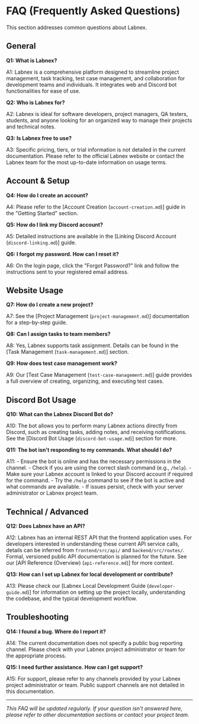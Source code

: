# FAQ (Frequently Asked Questions)

This section addresses common questions about Labnex.

## General

**Q1: What is Labnex?**

A1: Labnex is a comprehensive platform designed to streamline project management, task tracking, test case management, and collaboration for development teams and individuals. It integrates web and Discord bot functionalities for ease of use.

**Q2: Who is Labnex for?**

A2: Labnex is ideal for software developers, project managers, QA testers, students, and anyone looking for an organized way to manage their projects and technical notes.

**Q3: Is Labnex free to use?**

A3: Specific pricing, tiers, or trial information is not detailed in the current documentation. Please refer to the official Labnex website or contact the Labnex team for the most up-to-date information on usage terms.

## Account & Setup

**Q4: How do I create an account?**

A4: Please refer to the [Account Creation (`account-creation.md`)] guide in the "Getting Started" section.

**Q5: How do I link my Discord account?**

A5: Detailed instructions are available in the [Linking Discord Account (`discord-linking.md`)] guide.

**Q6: I forgot my password. How can I reset it?**

A6: On the login page, click the "Forgot Password?" link and follow the instructions sent to your registered email address.

## Website Usage

**Q7: How do I create a new project?**

A7: See the [Project Management (`project-management.md`)] documentation for a step-by-step guide.

**Q8: Can I assign tasks to team members?**

A8: Yes, Labnex supports task assignment. Details can be found in the [Task Management (`task-management.md`)] section.

**Q9: How does test case management work?**

A9: Our [Test Case Management (`test-case-management.md`)] guide provides a full overview of creating, organizing, and executing test cases.

## Discord Bot Usage

**Q10: What can the Labnex Discord Bot do?**

A10: The bot allows you to perform many Labnex actions directly from Discord, such as creating tasks, adding notes, and receiving notifications. See the [Discord Bot Usage (`discord-bot-usage.md`)] section for more.

**Q11: The bot isn't responding to my commands. What should I do?**

A11:
    - Ensure the bot is online and has the necessary permissions in the channel.
    - Check if you are using the correct slash command (e.g., `/help`).
    - Make sure your Labnex account is linked to your Discord account if required for the command.
    - Try the `/help` command to see if the bot is active and what commands are available.
    - If issues persist, check with your server administrator or Labnex project team.

## Technical / Advanced

**Q12: Does Labnex have an API?**

A12: Labnex has an internal REST API that the frontend application uses. For developers interested in understanding these current API service calls, details can be inferred from `frontend/src/api/` and `backend/src/routes/`. Formal, versioned public API documentation is planned for the future. See our [API Reference (Overview) (`api-reference.md`)] for more context.

**Q13: How can I set up Labnex for local development or contribute?**

A13: Please check our [Labnex Local Development Guide (`developer-guide.md`)] for information on setting up the project locally, understanding the codebase, and the typical development workflow.

## Troubleshooting

**Q14: I found a bug. Where do I report it?**

A14: The current documentation does not specify a public bug reporting channel. Please check with your Labnex project administrator or team for the appropriate process.

**Q15: I need further assistance. How can I get support?**

A15: For support, please refer to any channels provided by your Labnex project administrator or team. Public support channels are not detailed in this documentation.

---
*This FAQ will be updated regularly. If your question isn't answered here, please refer to other documentation sections or contact your project team.* 